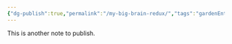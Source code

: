 ```yaml
---
{"dg-publish":true,"permalink":"/my-big-brain-redux/","tags":"gardenEntry"}
---
```



This is another note to publish.